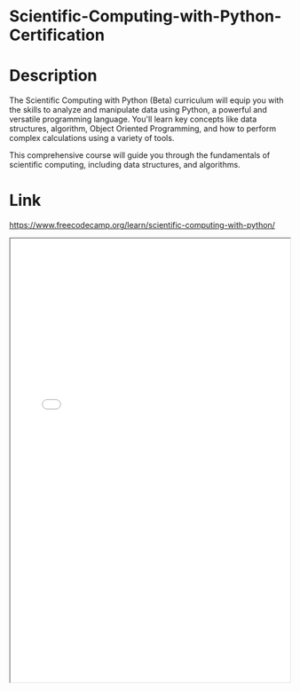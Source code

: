 # Scientific-Computing-with-Python-Certification

# Description

The Scientific Computing with Python (Beta) curriculum will equip you with the skills to analyze and manipulate data using Python, a powerful and versatile programming language. You'll learn key concepts like data structures, algorithm, Object Oriented Programming, and how to perform complex calculations using a variety of tools.

This comprehensive course will guide you through the fundamentals of scientific computing, including data structures, and algorithms.

# Link
https://www.freecodecamp.org/learn/scientific-computing-with-python/

<iframe width="100%" height="800" src="./freecodecamp.org_certification_mostafadeiab_scientific-computing-with-python-v7.pdf">